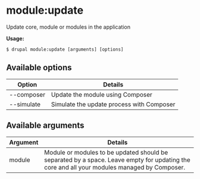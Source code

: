 # module:update
Update core, module or modules in the application

**Usage:**
```
$ drupal module:update [arguments] [options]
```

## Available options
Option | Details
-------|-------------
--composer | Update the module using Composer
--simulate | Simulate the update process with Composer

## Available arguments
Argument | Details
---------|-------------
module | Module or modules to be updated should be separated by a space. Leave empty for updating the core and all your modules managed by Composer.

